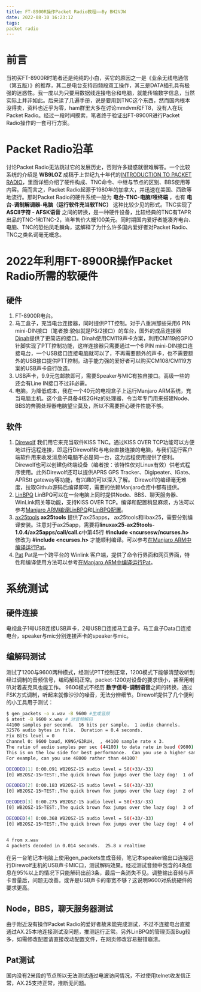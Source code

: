 ```yaml
---
title: FT-8900R操作Packet Radio教程——By BH2VJW
date: 2022-08-10 16:23:12
tags:
packet radio
---
```

# 前言
当初买FT-8900R时笔者还是纯纯的小白，买它的原因之一是《业余无线电通信（第五版）》的推荐，其二是电台支持四频段双工操作，其三是DATA插孔具有极强的迷惑性。我一度以为只要用数据线连接电台和电脑，就能传输数字信息，当然实际上并非如此。后来读了几遍手册，说是要用到TNC这个东西，然而国内根本没得卖，资料也近乎为零，ham群里大多在讨论mmdvm和FT8，没有人在玩Packet Radio。经过一段时间摸索，笔者终于验证出FT-8900R进行Packet Radio操作的一套可行方案。
# Packet Radio沿革
讨论Packet Radio无法跳过它的发展历史，否则许多疑惑就很难解答。一个比较系统的介绍是 **WB9LOZ** 成稿于上世纪九十年代的[INTRODUCTION TO PACKET RADIO](https://www.choisser.com/packet/)，里面详细介绍了硬件构成、TNC命令、中继与节点的区别、BBS使用等内容。简而言之，Packet Radio起源于1980年的加拿大，并迅速在美国、西欧等地流行。那时Packet Radio的硬件系统一般为 **电台-TNC-电脑/哑终端** ，也有 **电台-调制解调器-电脑（运行软件充当软TNC）** 这种比较少见的形式。TNC实现了 **ASCII字符 - AFSK语音** 之间的转换，是一种硬件设备，比较经典的TNC有TAPR出品的TNC-1和TNC-2，当年售价大概100美元。同时期国内爱好者能凑齐电台、电脑、TNC的恐怕凤毛麟角，这解释了为什么许多国内爱好者对Packet Radio、TNC之类名词毫无概念。
# 2022年利用FT-8900R操作Packet Radio所需的软硬件
## 硬件
1. FT-8900R电台。
2. 马工盒子，充当电台连接器，同时提供PTT控制。对于八重洲那些采用6 PIN mini-DIN接口（笔者按:貌似就是PS/2接口）的车台，国外的成品连接器[Dinah](https://hamprojects.info/dinah/)提供了更简洁的接口。Dinah使用CM119声卡方案，利用CM119的GPIO针脚实现了PTT控制功能，这样连接器只需要通过一个6 PIN mini-DIN接口连接电台，一个USB接口连接电脑就可以了，不再需要额外的声卡，也不需要额外的USB接口提供PTT控制。动手能力强的爱好者可以购买CM108/CM119方案的USB声卡自行改造。
3. USB声卡，9.9元包邮款即可，需要Speaker与MIC有独自接口。高级一些的还会有Line IN接口不过非必需。
4. 电脑。为降低成本，我在一个40元的电视盒子上运行Manjaro ARM系统，充当电脑主机。这个盒子具备4核2GHz的处理器，令当年专门用来搭建Node、BBS的奔腾处理器电脑望尘莫及，所以不需要担心硬件性能不够。
## 软件
1. [Direwolf](https://github.com/wb2osz/direwolf)
我们用它来充当软件KISS TNC。通过KISS OVER TCP功能可以方便地进行远程连接，即运行Direwolf和与电台直接连接的电脑，与我们运行客户端软件用来收发消息的电脑不必是同一台，这为远程使用提供了便利。Direwolf也可以创建伪终端设备（编者按：该特性仅对Linux有效）供老式程序使用。此外Direwolf还可以提供APRS GPS Tracker、Digipeater、IGate、APRStt gateway等功能，有兴趣的可以深入了解。
Direwolf的编译毫无难度，拉取Github源码后编译即可，需要的依赖Manjaro仓库中都有提供。
2. [LinBPQ](https://www.cantab.net/users/john.wiseman/Documents/LinBPQGuides.html)
LinBPQ可以在一台电脑上同时提供Node、BBS、聊天服务器、WinLink网关等功能，支持KISS OVER TCP。编译和配置稍显麻烦，方法可以参考[Manjaro ARM编译LinBPQ](https://tccmu.com/2022/07/25/linbpq/)和[LinBPQ配置](https://tccmu.com/2022/07/28/linbpq-config/)。
3. [ax25tools](https://github.com/ve7fet/linuxax25/releases/tag/ax25tools-1.0.4)
**ax25tools** 提供了ax25apps， ax25tools和libax25，需要分别编译安装。注意对于ax25app，需要将**linuxax25-ax25tools-1.0.4/ax25apps/call/call.c**中第45行 **#include <ncursesw/ncurses.h>** 修改为 **#include <ncurses.h>** 才能顺利编译。可以参考[在Manjaro ARM中编译运行Pat](https://tccmu.com/2022/07/21/pat/)。
4. [Pat](https://github.com/la5nta/pat)
Pat是一个跨平台的 Winlink 客户端，提供了命令行界面和网页界面，特性和编译使用方法可以参考[在Manjaro ARM中编译运行Pat](https://tccmu.com/2022/07/21/pat/)。
# 系统测试
## 硬件连接
电视盒子1号USB连接USB声卡，2号USB口连接马工盒子。马工盒子Data口连接电台，speaker与mic分别连接声卡的speaker与mic。
## 编解码测试
测试了1200与9600两种模式，经测试PTT控制正常，1200模式下能够清楚收听到经过调制的音频信号，编码解码正常。packet-1200对设备的要求很小，甚至用喇叭对着麦克风也能工作。
9600模式不经历 **数字信号-调制语音**之间的转换，通过FSK方式调制，听起来就像沙沙的噪音，无法分辨细节。Direwolf提供了几个便利的小工具用于测试：
```bash
$ gen_packets -o x.wav -B 9600 #生成音频
$ atest -B 9600 x.wav # 对音频解码
44100 samples per second.  16 bits per sample.  1 audio channels.
32576 audio bytes in file.  Duration = 0.4 seconds.
Fix Bits level = 0
Channel 0: 9600 baud, K9NG/G3RUH,  , 44100 sample rate x 3.
The ratio of audio samples per sec (44100) to data rate in baud (9600) is 4.6
This is on the low side for best performance.  Can you use a higher sample rate?
For example, can you use 48000 rather than 44100?

DECODED[1] 0:00.091 WB2OSZ-15 audio level = 50(+33/-33)
[0] WB2OSZ-15>TEST:,The quick brown fox jumps over the lazy dog!  1 of 4

DECODED[2] 0:00.183 WB2OSZ-15 audio level = 50(+33/-33)
[0] WB2OSZ-15>TEST:,The quick brown fox jumps over the lazy dog!  2 of 4

DECODED[3] 0:00.275 WB2OSZ-15 audio level = 50(+33/-33)
[0] WB2OSZ-15>TEST:,The quick brown fox jumps over the lazy dog!  3 of 4

DECODED[4] 0:00.368 WB2OSZ-15 audio level = 50(+33/-33)
[0] WB2OSZ-15>TEST:,The quick brown fox jumps over the lazy dog!  4 of 4


4 from x.wav
4 packets decoded in 0.014 seconds.  25.8 x realtime
```
在另一台笔记本电脑上使用gen_packets生成音频，笔记本speaker输出口连接运行Direwolf主机的USB声卡MIC口，测试解码效果。经过测试音频中包含的4条信息在95%以上的情况下只能解码出前3条，最后一条消失不见。调整输出音频与声卡音量后，问题无改善。或许是USB声卡的带宽不够？这说明9600对系统硬件的要求更高。
## Node，BBS，聊天服务器测试
由于附近没有操作Packet Radio的爱好者故未能完成测试，不过不连接电台直接通过AX.25本地连接测试没问题，推测运行正常。另外LinBPQ的管理页面Bug较多，如需修改配置请直接改动配置文件，在网页修改容易报错崩溃。
## Pat测试
国内没有2米段的节点所以无法测试通过电波访问情况，不过使用telnet收发信正常，AX.25支持正常，推断无问题。

